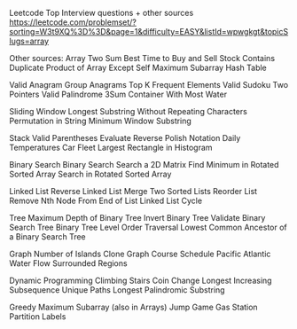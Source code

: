 Leetcode Top Interview questions + other sources
https://leetcode.com/problemset/?sorting=W3t9XQ%3D%3D&page=1&difficulty=EASY&listId=wpwgkgt&topicSlugs=array

Other sources:
Array
Two Sum
Best Time to Buy and Sell Stock
Contains Duplicate
Product of Array Except Self
Maximum Subarray
Hash Table

Valid Anagram
Group Anagrams
Top K Frequent Elements
Valid Sudoku
Two Pointers
Valid Palindrome
3Sum
Container With Most Water

Sliding Window
Longest Substring Without Repeating Characters
Permutation in String
Minimum Window Substring

Stack
Valid Parentheses
Evaluate Reverse Polish Notation
Daily Temperatures
Car Fleet
Largest Rectangle in Histogram

Binary Search
Binary Search
Search a 2D Matrix
Find Minimum in Rotated Sorted Array
Search in Rotated Sorted Array

Linked List
Reverse Linked List
Merge Two Sorted Lists
Reorder List
Remove Nth Node From End of List
Linked List Cycle

Tree
Maximum Depth of Binary Tree
Invert Binary Tree
Validate Binary Search Tree
Binary Tree Level Order Traversal
Lowest Common Ancestor of a Binary Search Tree

Graph
Number of Islands
Clone Graph
Course Schedule
Pacific Atlantic Water Flow
Surrounded Regions

Dynamic Programming
Climbing Stairs
Coin Change
Longest Increasing Subsequence
Unique Paths
Longest Palindromic Substring

Greedy
Maximum Subarray (also in Arrays)
Jump Game
Gas Station
Partition Labels
